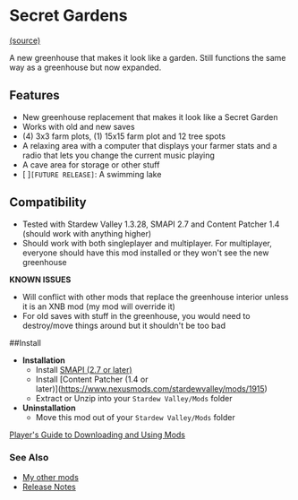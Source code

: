 # Secret Gardens
[(source)](https://www.nexusmods.com/stardewvalley/mods/3067)

A new greenhouse that makes it look like a garden. Still functions the same way as a greenhouse but now expanded.

## Features
- New greenhouse replacement that makes it look like a Secret Garden
- Works with old and new saves
- (4) 3x3 farm plots, (1) 15x15 farm plot and 12 tree spots
- A relaxing area with a computer that displays your farmer stats and a radio that lets you change the current music playing
- A cave area for storage or other stuff
- [ ]```[FUTURE RELEASE]```: A swimming lake

## Compatibility
- Tested with Stardew Valley 1.3.28, SMAPI 2.7 and Content Patcher 1.4 (should work with anything higher)
- Should work with both singleplayer and multiplayer. For multiplayer, everyone should have this mod installed or they won't see the new greenhouse

**KNOWN ISSUES**
- Will conflict with other mods that replace the greenhouse interior unless it is an XNB mod (my mod will override it)
- For old saves with stuff in the greenhouse, you would need to destroy/move things around but it shouldn't be too bad

##Install
- **Installation**
  - Install [SMAPI (2.7 or later)﻿](https://www.nexusmods.com/stardewvalley/mods/2400)
  - Install [Content Patcher (1.4 or later)]﻿(https://www.nexusmods.com/stardewvalley/mods/1915)
  - Extract or Unzip into your ```Stardew Valley/Mods``` folder
- **Uninstallation**
  - Move this mod out of your ```Stardew Valley/Mods``` folder
  
[Player's Guide to Downloading and Using Mods](https://stardewvalleywiki.com/Modding:Player_Guide/Getting_Started)
### See Also
- [My other mods](https://www.nexusmods.com/users/55529772?tab=user+files)
- [Release Notes]()


